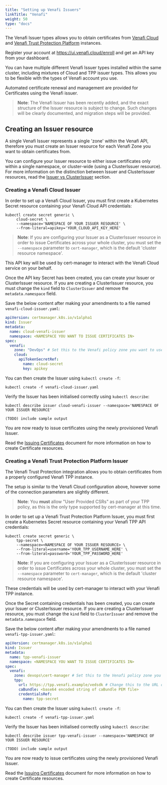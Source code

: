 ```yaml
---
title: "Setting up Venafi Issuers"
linkTitle: "Venafi"
weight: 50
type: "docs"
---
```


The Venafi Issuer types allows you to obtain certificates from [Venafi
Cloud](https://pki.venafi.com/venafi-cloud/) and [Venafi Trust
Protection Platform](https://venafi.com/) instances.

Register your account at <https://ui.venafi.cloud/enroll> and get an API key
from your dashboard.

You can have multiple different Venafi Issuer types installed within the
same cluster, including mixtures of Cloud and TPP issuer types. This
allows you to be flexible with the types of Venafi account you use.

Automated certificate renewal and management are provided for
Certificates using the Venafi issuer.

> **Note**: The Venafi Issuer has been recently added, and the exact structure
> of the Issuer resource is subject to change. Such changes will be clearly
> documented, and migration steps will be provided.

Creating an Issuer resource
---------------------------

A single Venafi Issuer represents a single 'zone' within the Venafi
API, therefore you must create an Issuer resource for each Venafi Zone
you want to obtain certificates from.

You can configure your Issuer resource to either issue certificates only
within a single namespace, or cluster-wide (using a ClusterIssuer
resource). For more information on the distinction between Issuer and
ClusterIssuer resources, read the
[Issuer vs ClusterIssuer](../issuing-certificates/) section.

### Creating a Venafi Cloud Issuer

In order to set up a Venafi Cloud Issuer, you must first create a
Kubernetes Secret resource containing your Venafi Cloud API credentials:

```shell
kubectl create secret generic \
     cloud-secret \
     --namespace='NAMESPACE OF YOUR ISSUER RESOURCE' \
     --from-literal=apikey='YOUR_CLOUD_API_KEY_HERE'
```

> **Note**: If you are configuring your Issuer as a ClusterIssuer resource in
> order to issue Certificates across your whole cluster, you must set the
> `--namespace` parameter to `cert-manager`, which is the default
> 'cluster resource namespace'.

This API key will be used by cert-manager to interact with the Venafi
Cloud service on your behalf.

Once the API key Secret has been created, you can create your Issuer or
ClusterIssuer resource. If you are creating a ClusterIssuer resource,
you must change the `kind` field to `ClusterIssuer` and remove the
`metadata.namespace` field.

Save the below content after making your amendments to a file named
`venafi-cloud-issuer.yaml`:

```yaml
apiVersion: certmanager.k8s.io/v1alpha1
kind: Issuer
metadata:
  name: cloud-venafi-issuer
  namespace: <NAMESPACE YOU WANT TO ISSUE CERTIFICATES IN>
spec:
  venafi:
    zone: "DevOps" # Set this to the Venafi policy zone you want to use
    cloud:
      apiTokenSecretRef:
        name: cloud-secret
        key: apikey
```

You can then create the Issuer using `kubectl create -f`:

```shell
kubectl create -f venafi-cloud-issuer.yaml
```

Verify the Issuer has been initialised correctly using
`kubectl describe`:

```shell
kubectl describe issuer cloud-venafi-issuer --namespace='NAMESPACE OF YOUR ISSUER RESOURCE'

(TODO) include sample output
```

You are now ready to issue certificates using the newly provisioned
Venafi Issuer.

Read the [Issuing Certificates](../issuing-certificates/) document for
more information on how to create Certificate resources.

### Creating a Venafi Trust Protection Platform Issuer

The Venafi Trust Protection integration allows you to obtain
certificates from a properly configured Venafi TPP instance.

The setup is similar to the Venafi Cloud configuration above, however
some of the connection parameters are slightly different.

> **Note**: You **must** allow "User Provided CSRs" as part of your TPP policy,
> as this is the only type supported by cert-manager at this time.

In order to set up a Venafi Trust Protection Platform Issuer, you must
first create a Kubernetes Secret resource containing your Venafi TPP API
credentials:

```shell
kubectl create secret generic \
     tpp-secret \
     --namespace=<NAMESPACE OF YOUR ISSUER RESOURCE> \
     --from-literal=username='YOUR_TPP_USERNAME_HERE' \
     --from-literal=password='YOUR_TPP_PASSWORD_HERE'
```

> **Note**: If you are configuring your Issuer as a ClusterIssuer resource in
> order to issue Certificates across your whole cluster, you must set the
> `--namespace` parameter to `cert-manager`, which is the default
> 'cluster resource namespace'.

These credentials will be used by cert-manager to interact with your
Venafi TPP instance.

Once the Secret containing credentials has been created, you can create
your Issuer or ClusterIssuer resource. If you are creating a
ClusterIssuer resource, you must change the `kind` field to
`ClusterIssuer` and remove the `metadata.namespace` field.

Save the below content after making your amendments to a file named
`venafi-tpp-issuer.yaml`:

```yaml
apiVersion: certmanager.k8s.io/v1alpha1
kind: Issuer
metadata:
  name: tpp-venafi-issuer
  namespace: <NAMESPACE YOU WANT TO ISSUE CERTIFICATES IN>
spec:
  venafi:
    zone: devops\cert-manager # Set this to the Venafi policy zone you want to use
    tpp:
      url: https://tpp.venafi.example/vedsdk # Change this to the URL of your TPP instance
      caBundle: <base64 encoded string of caBundle PEM file>
      credentialsRef:
        name: tpp-secret
```

You can then create the Issuer using `kubectl create -f`:

```shell
kubectl create -f venafi-tpp-issuer.yaml
```

Verify the Issuer has been initialised correctly using
`kubectl describe`:

```shell
kubectl describe issuer tpp-venafi-issuer --namespace='NAMESPACE OF YOUR ISSUER RESOURCE'

(TODO) include sample output
```

You are now ready to issue certificates using the newly provisioned
Venafi Issuer.

Read the [Issuing Certificates](../issuing-certificates/) document for
more information on how to create Certificate resources.
